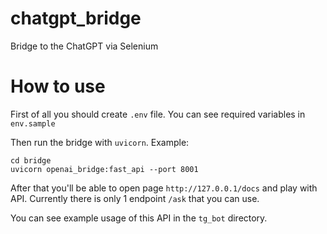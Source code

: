 # chatgpt_bridge
Bridge to the ChatGPT via Selenium

# How to use
First of all you should create `.env` file. You can see required variables in `env.sample`

Then run the bridge with `uvicorn`. Example:
```console
cd bridge
uvicorn openai_bridge:fast_api --port 8001
```

After that you'll be able to open page `http://127.0.0.1/docs` and play with API. Currently there is only 1 endpoint `/ask` that you can use.


You can see example usage of this API in the `tg_bot` directory.
